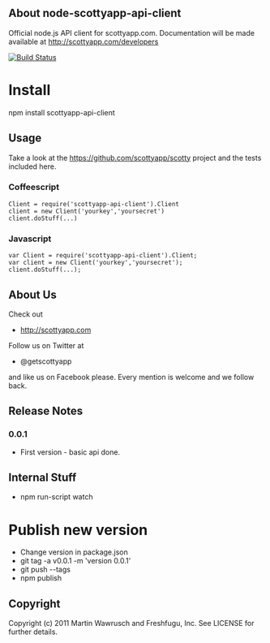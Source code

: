 ## About node-scottyapp-api-client

Official node.js API client for scottyapp.com. Documentation will be made available at http://scottyapp.com/developers


[![Build Status](https://secure.travis-ci.org/scottyapp/node-scottyapp-api-client.png)](http://travis-ci.org/scottyapp/node-scottyapp-api-client.png)

# Install

npm install scottyapp-api-client

## Usage

Take a look at the https://github.com/scottyapp/scotty project and the tests included here.

### Coffeescript

	Client = require('scottyapp-api-client').Client
	client = new Client('yourkey','yoursecret')
	client.doStuff(...)

### Javascript

	var Client = require('scottyapp-api-client').Client;
	var client = new Client('yourkey','yoursecret');
	client.doStuff(...);

## About Us


Check out 

* http://scottyapp.com

Follow us on Twitter at 

* @getscottyapp

and like us on Facebook please. Every mention is welcome and we follow back.

## Release Notes

### 0.0.1

* First version - basic api done.

## Internal Stuff

* npm run-script watch

# Publish new version

* Change version in package.json
* git tag -a v0.0.1 -m 'version 0.0.1'
* git push --tags
* npm publish

## Copyright

Copyright (c) 2011 Martin Wawrusch and Freshfugu, Inc. See LICENSE for
further details.


